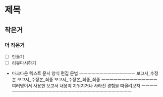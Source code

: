 # 제목
## 작은거
### 더 작은거
- [ ] 만들기
- [ ] 리뷰다시하기
* 마크다운 텍스트 문서 양식 편집 문법
ㅡㅡㅡㅡㅡㅡㅡㅡㅡㅡㅡㅡㅡㅡ
보고서_수정본
보고서_수정본_최종
보고서_수정본_최종_최종
ㅡㅡㅡㅡㅡㅡㅡㅡㅡㅡㅡㅡㅡㅡ
여러명이서 사용한 보고서 내용이 지워지거나 사라진 경험을 떠올려보자
ㅡㅡㅡㅡㅡㅡㅡㅡㅡㅡㅡㅡㅡㅡㅡㅡㅡㅡㅡㅡㅡㅡㅡㅡㅡㅡㅡㅡㅡㅡㅡㅡㅡㅡ


